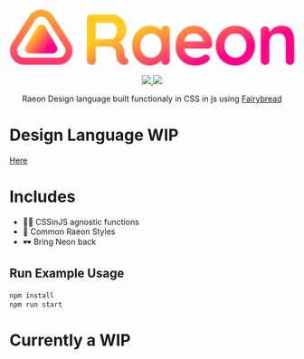 <p align="center"><img src="logo.png" height="100px" ></img></p>
<p align="center">
  <a href="https://gitter.im/Raeon-dl/Lobby#">
  <img src="https://img.shields.io/badge/chat%20on-gitter-ff69b4.svg?style=flat-square" />
  </a>
  <!-- <a href="https://www.npmjs.com/package/Raeon">
    <img src="https://img.shields.io/npm/dm/Raeon.svg?style=flat-square" /> -->
  </a>
    <img src="https://img.shields.io/packagist/l/doctrine/orm.svg?style=flat-square" />
  </p>
 <p align="center">
Raeon Design language built functionaly in CSS in js using <a href="https://github.com/stagfoo/fairybread">Fairybread</a>
</p>

# Design Language WIP
[Here](https://www.figma.com/file/FpKGFJhA3XsT0GNMVzA0Ywww/Main)

# Includes
- 🤷‍♀️ CSSinJS agnostic functions
- 🍞 Common Raeon Styles
- 🕶️ Bring Neon back

## Run Example Usage
```
npm install
npm run start
```
# Currently a WIP

